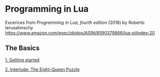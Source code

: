# Programming in Lua

Excerices from _Programming in Lua, fourth edition_ (2016) by Roberto Ierusalimschy
<https://www.amazon.com/exec/obidos/ASIN/8590379868/lua-pilindex-20>

## The Basics

[1. Getting started](./01/ex.md)

[2. Interlude: The Eight-Queen Puzzle](./02/ex.md)
